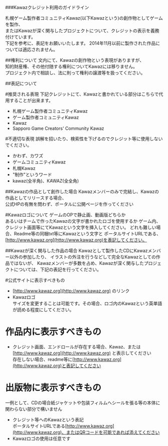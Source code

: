 ###Kawazクレジット利用のガイドライン

札幌ゲーム製作者コミュニティKawaz(以下Kawazという)の創作物としてゲームを製作、	
またはKawazが深く関与したプロジェクトについて、クレジットの表示を義務付けています。	
下記を参考に、表記をお願いいたします。	
2014年11月以前に製作された作品については適応されません。


##権利について
文内にて、Kawazの創作物という表現がありますが、	
知的財産権、その他付随する権利についてKawazには移りません。	
プロジェクト内で相談し、法に則って権利の譲渡等を扱ってください。

##表記について

#推奨される表現
下記クレジットにて、Kawazと書かれている部分はこちらで代用することが出来ます。

- 札幌ゲーム製作者コミュニティKawaz
- ゲーム製作者コミュニティKawaz
- Kawaz
- Sapporo Game Creators' Community Kawaz

#不適切な表現
誤解を招いたり、検索性を下げるのでクレジット等に使用しないでください。

- かわず、カワズ
- ゲームコミュニティKawaz
- 札幌Kawaz
- "制作"というワード
- kawaz(全半角)、KAWAZ(全全角)

##Kawazの作品として創作した場合
Kawazメンバーのみで完結し、Kawazの作品としてリリースする場合、	
公式HPの有無を問わず、ポータルに公開ページを作ってください

#Kawazロゴについて
ゲームのOPで静止画、動画版どちらか	
あるいはチームで作ったKawazの文字が書かれたロゴを使用するか
ゲーム内、クレジット画面等にてKawazという文字を挿入してください。	
どれも難しい場合、Readme等の同梱txt等にKawazという文字と	
ポータルサイトURLである、[http://www.kawaz.org](http://www.kawaz.org)を表記してください。


##Kawazが深く関与した作品の場合
Kawazとして製作したCDにKawazメンバー以外の参加したり、
イラストの外注を行うなどして完全なKawazとしての作品ではないが、
Kawazメンバーが多数を占め、Kawazが深く関与したプロジェクトについては、下記の表記を行ってください。

#公式サイトに表示すべきもの

- [http://www.kawaz.org](http://www.kawaz.org) のリンク
- Kawazロゴ	
サイズを変更することは可能です。その場合、ロゴ内のKawazという英単語が読める程度にしてください。

# 作品内に表示すべきもの

- クレジット画面、エンドロールが存在する場合、Kawaz、または
[http://www.kawaz.org](http://www.kawaz.org)
と表示してください	
存在しない場合、readme等に[http://www.kawaz.org](http://www.kawaz.org)と表記してください

# 出版物に表示すべきもの
一例として、CDの場合紙ジャケットや包装フィルムへシールを張る等の本体に関わらない部分で構いません

- クレジット等へのKawazという表記	
ポータルサイトURLである[http://www.kawaz.org](http://www.kawaz.org)、またはQRコードを可能であれば添えてください
- Kawazロゴの使用は任意です




